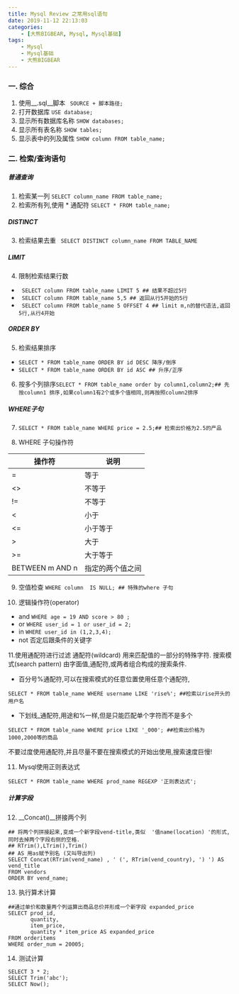 ```yaml
---
title: Mysql Review 之常用sql语句
date: 2019-11-12 22:13:03
categories: 
    - [大熊BIGBEAR, Mysql, Mysql基础]
tags: 
    - Mysql
    - Mysql基础
    - 大熊BIGBEAR
---
```


### 一. 综合
1. 使用__.sql__脚本 ``` SOURCE + 脚本路径;```
2. 打开数据库 ``` USE database; ```
3. 显示所有数据库名称 ```SHOW databases; ``` 
4. 显示所有表名称 ```SHOW tables; ```
5. 显示表中的列及属性 ```SHOW column FROM table_name;```

### 二. 检索/查询语句
##### 普通查询
1. 检索某一列 ```SELECT column_name FROM table_name;```
2. 检索所有列,使用 * 通配符 ```SELECT * FROM table_name;```
##### DISTINCT
3. 检索结果去重 ``` SELECT DISTINCT column_name FROM TABLE_NAME```
##### LIMIT
4. 限制检索结果行数
* ``` SELECT column FROM table_name LIMIT 5 ## 结果不超过5行```
* ``` SELECT column FROM table_name 5,5 ## 返回从行5开始的5行```
* ``` SELECT column FROM table_name 5 OFFSET 4 ## limit m,n的替代语法,返回5行,从行4开始```  
##### ORDER BY
5. 检索结果排序
* ```SELECT * FROM table_name ORDER BY id DESC 降序/倒序```
* ```SELECT * FROM table_name ORDER BY id ASC ## 升序/正序``` 
6. 按多个列排序```SELECT * FROM table_name order by column1,column2;## 先按column1 排序,如果column1有2个或多个值相同,则再按照column2排序```

##### WHERE子句
7. ```SELECT * FROM table_name WHERE price = 2.5;## 检索出价格为2.5的产品```

8. WHERE 子句操作符

| 操作符 | 说明 |
| ------ | ------ |
| = | 等于 |
| <> | 不等于 |
| != | 不等于 |
| < | 小于 |
| <= | 小于等于 |
| > | 大于 |
| >= | 大于等于 |
| BETWEEN m AND n | 指定的两个值之间 |

9. 空值检查 ```WHERE column  IS NULL; ## 特殊的where 子句```

10. 逻辑操作符(operator)
* and  ``` WHERE age = 19 AND score > 80 ; ```
* or ```WHERE user_id = 1 or user_id = 2;```  
* in ```WHERE user_id in (1,2,3,4);```
* not 否定后跟条件的关键字

11.使用通配符进行过滤
通配符(wildcard) 用来匹配值的一部分的特殊字符.
搜索模式(search pattern) 由字面值,通配符,或两者组合构成的搜索条件.
* 百分号%通配符,可以在搜索模式的任意位置使用任意个通配符,
 ``` 
 SELECT * FROM table_name WHERE username LIKE 'rise%'; ##检索以rise开头的用户名 
 ```
* 下划线_通配符,用途和%一样,但是只能匹配单个字符而不是多个
``` 
SELECT * FROM table_name WHERE price LIKE '_000'; ##检索出价格为1000,2000等的商品 
```

不要过度使用通配符,并且尽量不要在搜索模式的开始出使用,搜索速度巨慢!

11. Mysql使用正则表达式
```
SELECT * FROM table_name WHERE prod_name REGEXP '正则表达式'; 
```

##### 计算字段
12. __Concat()__拼接两个列   

```
## 将两个列拼接起来,变成一个新字段vend-title,类似  '值name(location) '的形式,同时去掉两个字段右侧的空格.
## RTrim(),LTrim(),Trim()
## AS 用as赋予别名 (又叫导出列)
SELECT Concat(RTrim(vend_name) , ' (', RTrim(vend_country), ') ') AS vend_title 
FROM vendors
ORDER BY vend_name;
```

13. 执行算术计算
```
##通过单价和数量两个列运算出商品总价并形成一个新字段 expanded_price
SELECT prod_id,
       quantity,
       item_price,
       quantity * item_price AS expanded_price
FROM orderitems
WHERE order_num = 20005;
```
14. 测试计算

```
SELECT 3 * 2;
SELECT Trim('abc');
SELECT Now();
```